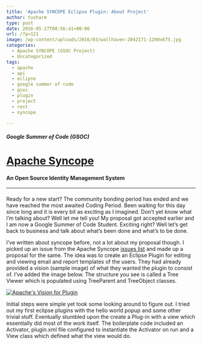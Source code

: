 ```yaml
---
title: 'Apache SYNCOPE Eclipse Plugin: About Project'
author: tusharm
type: post
date: 2016-05-27T08:56:41+00:00
url: /?p=121
image: /wp-content/uploads/2016/03/wallhaven-2842171-1200x675.jpg
categories:
  - Apache SYNCOPE (GSOC Project)
  - Uncategorized
tags:
  - apache
  - api
  - eclipse
  - google summer of code
  - gsoc
  - plugin
  - project
  - rest
  - syncope

---
```

##### Google Summer of Code (GSOC)

# <a href="https://syncope.apache.org/" target="_blank">Apache Syncope</a>

#### An Open Source Identity Management System

* * *

#### 

Ready for a new start? The community bonding period has ended and we have reached the most awaited Coding Period. Been waiting for this day since long and it is every bit as exciting as I imagined. Don&#8217;t yet know what I&#8217;m talking about? Well let me tell you! My proposal got accepted earlier and I am now a Google Summer of Code Student. Exciting right? Well let&#8217;s get back to business and talk about what&#8217;s been done and what&#8217;s to be done.

I&#8217;ve written about syncope before, not a lot about my proposal though. I picked up an issue from the Apache Syncope [issues list][1] and made up a proposal for the same. The idea was to create an Eclipse Plugin for editing and viewing email and report templates of the users. They had already provided a vision (sample image) of what they wanted the plugin to consist of. I&#8217;ve added the image below. The structure you see is called a Tree Viewer which is populated using TreeParent and TreeObject classes.

[<img class="aligncenter size-full wp-image-123" src="https://i2.wp.com/blog.tusharmishra.in/wp-content/uploads/2016/05/apacheVisionPlugin.png?resize=178%2C138" alt="Apache's Vision for Plugin" data-recalc-dims="1" />][2]

Initial steps were simple yet took some looking around to figure out. I tried out my first eclipse plugins with the hello world popup and some other trivial stuff. Eventually stumbled upon the create a Plug-in with a view which essentially did most of the work itself. The boilerplate code included an Activator, plugin.xml file configured to instantiate the Activator on run and a View class which defined what the view would do.

 [1]: https://issues.apache.org/jira/browse/SYNCOPE-809?jql=project%20%3D%20SYNCOPE
 [2]: https://i2.wp.com/blog.tusharmishra.in/wp-content/uploads/2016/05/apacheVisionPlugin.png
